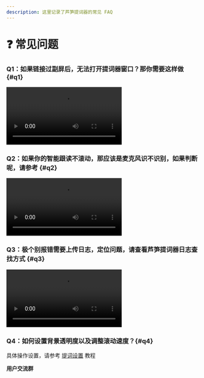```yaml
---
description: 这里记录了芦笋提词器的常见 FAQ
---
```


# ❓ 常见问题

### Q1：如果链接过副屏后，无法打开提词器窗口？那你需要这样做 {#q1}

<ImgCenter><video controls><source src="../.gitbook/assets/fupingwenti.mp4" type="video/mp4" /></video></ImgCenter>

### Q2：如果你的智能跟读不滚动，那应该是麦克风识不识别，如果判断呢，请参考 {#q2}

<ImgCenter><video controls><source src="../.gitbook/assets/shibiemaikefeng.mp4" type="video/mp4" /></video></ImgCenter>

### Q3：极个别报错需要上传日志，定位问题，请查看芦笋提词器日志查找方式 {#q3}

<ImgCenter><video controls><source src="../.gitbook/assets/rizhichazhao (1).mp4" type="video/mp4" /></video></ImgCenter>

### Q4：如何设置背景透明度以及调整滚动速度？{#q4}

具体操作设置，请参考 [提词设置](/basic/setting) 教程

**用户交流群**

<UserGroup/>